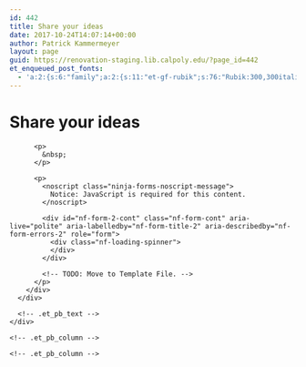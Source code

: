 ```yaml
---
id: 442
title: Share your ideas
date: 2017-10-24T14:07:14+00:00
author: Patrick Kammermeyer
layout: page
guid: https://renovation-staging.lib.calpoly.edu/?page_id=442
et_enqueued_post_fonts:
  - 'a:2:{s:6:"family";a:2:{s:11:"et-gf-rubik";s:76:"Rubik:300,300italic,regular,italic,500,500italic,700,700italic,900,900italic";s:11:"et-gf-karla";s:34:"Karla:regular,italic,700,700italic";}s:6:"subset";a:2:{i:0;s:5:"latin";i:1;s:9:"latin-ext";}}'
---
```

<div class="et_pb_section et_pb_section_7 et_section_regular">
  <div class="et_pb_row et_pb_row_12 et_pb_row_fullwidth">
    <div class="et_pb_column et_pb_column_4_4 et_pb_column_22    et_pb_css_mix_blend_mode_passthrough et-last-child">
      <div class="et_pb_module et_pb_text et_pb_text_21 et_pb_bg_layout_light  et_pb_text_align_left">
        <div class="et_pb_text_inner">
          <h1>
            <strong>Share</strong> your ideas
          </h1>
          
          <p>
            &nbsp;
          </p>
          
          <p>
            <noscript class="ninja-forms-noscript-message">
              Notice: JavaScript is required for this content.
            </noscript>
            
            <div id="nf-form-2-cont" class="nf-form-cont" aria-live="polite" aria-labelledby="nf-form-title-2" aria-describedby="nf-form-errors-2" role="form">
              <div class="nf-loading-spinner">
              </div>
            </div>
            
            <!-- TODO: Move to Template File. -->
          </p>
        </div>
      </div>
      
      <!-- .et_pb_text -->
    </div>
    
    <!-- .et_pb_column -->
  </div>
  
  <!-- .et_pb_row -->
  
  <div class="et_pb_row et_pb_row_13">
    <div class="et_pb_column et_pb_column_4_4 et_pb_column_23    et_pb_css_mix_blend_mode_passthrough et-last-child">
      <div class="et_pb_module et_pb_video et_pb_video_0">
        <div class="et_pb_video_box">
        </div>
      </div>
    </div>
    
    <!-- .et_pb_column -->
  </div>
  
  <!-- .et_pb_row -->
</div>

<!-- .et_pb_section -->